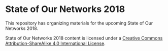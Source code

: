 # State of Our Networks 2018

This repository has organizing materials for the upcoming State of Our Networks 2018.

<span xmlns:dct="http://purl.org/dc/terms/" property="dct:title">State of Our Networks 2018</span> content is licensed under a <a rel="license" href="http://creativecommons.org/licenses/by-sa/4.0/">Creative Commons Attribution-ShareAlike 4.0 International License</a>.
